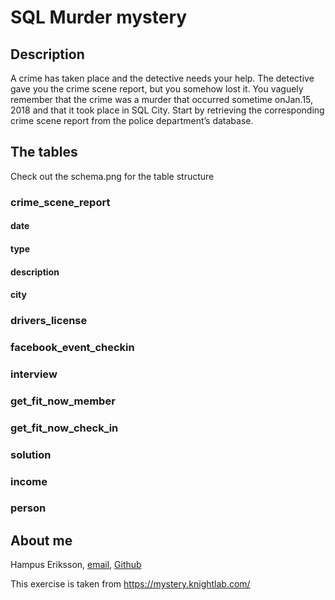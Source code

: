 # SQL Murder mystery

## Description

A crime has taken place and the detective needs your help. The detective gave you the crime scene report, but you somehow lost it. You vaguely remember that the crime was a ​murder​ that occurred sometime on ​Jan.15, 2018​ and that it took place in ​SQL City​. Start by retrieving the corresponding crime scene report from the police department’s database.

## The tables

Check out the schema.png for the table structure

### crime_scene_report

#### date

#### type

#### description

#### city

### drivers_license

### facebook_event_checkin

### interview

### get_fit_now_member

### get_fit_now_check_in

### solution

### income

### person

## About me

Hampus Eriksson, [email](hampus.eriksson@ntig.se), [Github](https://github.com/HampusEriksson)

This exercise is taken from https://mystery.knightlab.com/
